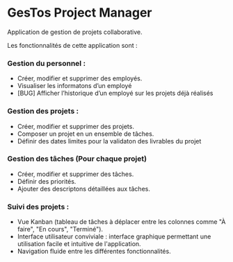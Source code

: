 # GesTos Project Manager
Application de gestion de projets collaborative.

Les fonctionnalités de cette application sont :

### Gestion du personnel :
- Créer, modifier et supprimer des employés.
- Visualiser les informatons d’un employé
- [BUG] Afficher l’historique d’un employé sur les projets déjà réalisés

### Gestion des projets :

- Créer, modifier et supprimer des projets.
- Composer un projet en un ensemble de tâches.
- Définir des dates limites pour la validaton des livrables du projet

### Gestion des tâches (Pour chaque projet)

- Créer, modifier et supprimer des tâches.
- Définir des priorités.
- Ajouter des descriptons détaillées aux tâches.

### Suivi des projets :

- Vue Kanban (tableau de tâches à déplacer entre les colonnes comme "À
  faire", "En cours", "Terminé").
- Interface utilisateur conviviale :
interface graphique permettant une utilisation facile et intuitive de
  l'application.
- Navigation fluide entre les différentes fonctionnalités.
